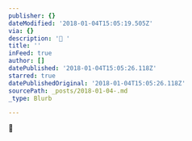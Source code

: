 ```yaml
---
publisher: {}
dateModified: '2018-01-04T15:05:19.505Z'
via: {}
description: ' '
title: ''
inFeed: true
author: []
datePublished: '2018-01-04T15:05:26.118Z'
starred: true
datePublishedOriginal: '2018-01-04T15:05:26.118Z'
sourcePath: _posts/2018-01-04-.md
_type: Blurb

---
```

